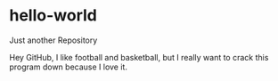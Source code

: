 # hello-world
Just another Repository




Hey GitHub, I like football and basketball, but I really want to crack this program down because I love it.
